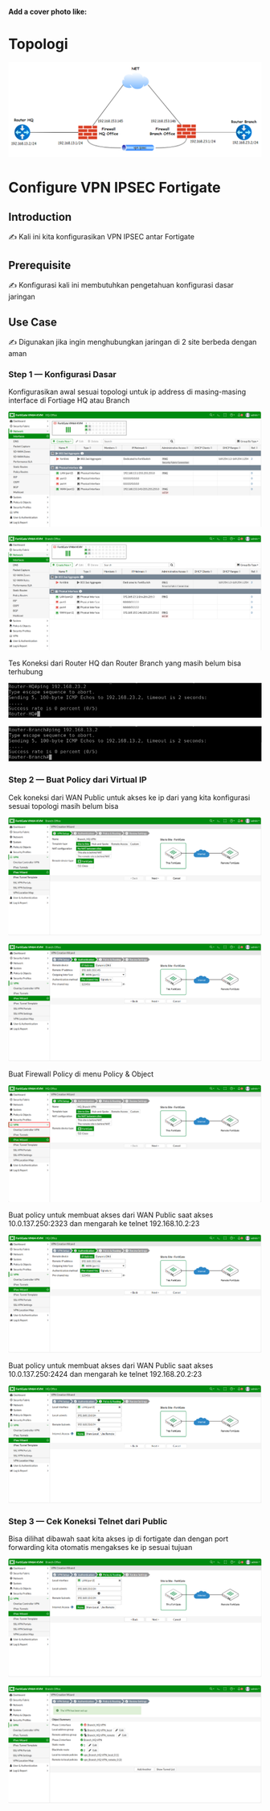 **Add a cover photo like:**
# Topologi
<p align="center">
  <img src="img/1.png">
</p>

# Configure VPN IPSEC Fortigate

## Introduction

✍️ Kali ini kita konfigurasikan VPN IPSEC antar Fortigate

## Prerequisite

✍️ Konfigurasi kali ini membutuhkan pengetahuan konfigurasi dasar jaringan

## Use Case

✍️ Digunakan jika ingin menghubungkan jaringan di 2 site berbeda dengan aman



### Step 1 — Konfigurasi Dasar
Konfigurasikan awal sesuai topologi untuk ip address di masing-masing interface di Fortiage HQ atau Branch

<p align="left">
  <img src="img/2.png">
</p>

<p align="center">
  <img src="img/3.png">
</p>

Tes Koneksi dari Router HQ dan Router Branch yang masih belum bisa terhubung

<p align="center">
  <img src="img/4.png">
</p>

<p align="center">
  <img src="img/5.png">
</p>

### Step 2 — Buat Policy dari Virtual IP
Cek koneksi dari WAN Public untuk akses ke ip dari yang kita konfigurasi sesuai topologi masih belum bisa

<p align="center">
  <img src="img/10.png">
</p>

<p align="center">
  <img src="img/11.png">
</p>

Buat Firewall Policy di menu Policy & Object

<p align="center">
  <img src="img/6.png">
</p>

Buat policy untuk membuat akses dari WAN Public saat akses 10.0.137.250:2323 dan mengarah ke telnet 192.168.10.2:23

<p align="center">
  <img src="img/7.png">
</p>

Buat policy untuk membuat akses dari WAN Public saat akses 10.0.137.250:2424 dan mengarah ke telnet 192.168.20.2:23

<p align="center">
  <img src="img/8.png">
</p>

### Step 3 — Cek Koneksi Telnet dari Public
Bisa dilihat dibawah saat kita akses ip di fortigate dan dengan port forwarding kita otomatis mengakses ke ip sesuai tujuan

<p align="center">
  <img src="img/12.png">
</p>

<p align="center">
  <img src="img/13.png">
</p>
